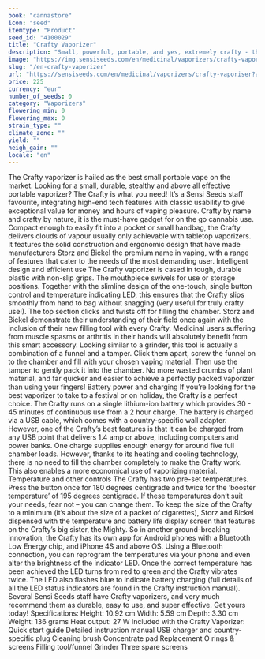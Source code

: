 ```yaml
---
book: "cannastore"
icon: "seed"
itemtype: "Product"
seed_id: "4100029"
title: "Crafty Vaporizer"
description: "Small, powerful, portable, and yes, extremely crafty - the Crafty vaporizer is like a tiny Volcano in your pocket. Buy yours here!"
image: "https://img.sensiseeds.com/en/medicinal/vaporizers/crafty-vaporiser-image.png"
slug: "/en-crafty-vaporizer"
url: "https://sensiseeds.com/en/medicinal/vaporizers/crafty-vaporiser?a_aid=cannastore"
price: 225
currency: "eur"
number_of_seeds: 0
category: "Vaporizers"
flowering_min: 0
flowering_max: 0
strain_type: ""
climate_zone: ""
yield: ""
heigh_gain: ""
locale: "en"
---
```

The Crafty vaporizer is hailed as the best small portable vape on the market. Looking for a small, durable, stealthy and above all effective portable vaporizer? The Crafty is what you need! It’s a Sensi Seeds staff favourite, integrating high-end tech features with classic usability to give exceptional value for money and hours of vaping pleasure. Crafty by name and crafty by nature, it is the must-have gadget for on the go cannabis use. Compact enough to easily fit into a pocket or small handbag, the Crafty delivers clouds of vapour usually only achievable with tabletop vaporizers. It features the solid construction and ergonomic design that have made manufacturers Storz and Bickel the premium name in vaping, with a range of features that cater to the needs of the most demanding user. Intelligent design and efficient use The Crafty vaporizer is cased in tough, durable plastic with non-slip grips. The mouthpiece swivels for use or storage positions. Together with the slimline design of the one-touch, single button control and temperature indicating LED, this ensures that the Crafty slips smoothly from hand to bag without snagging (very useful for truly crafty use!). The top section clicks and twists off for filling the chamber. Storz and Bickel demonstrate their understanding of their field once again with the inclusion of their new filling tool with every Crafty. Medicinal users suffering from muscle spasms or arthritis in their hands will absolutely benefit from this smart accessory. Looking similar to a grinder, this tool is actually a combination of a funnel and a tamper. Click them apart, screw the funnel on to the chamber and fill with your chosen vaping material. Then use the tamper to gently pack it into the chamber. No more wasted crumbs of plant material, and far quicker and easier to achieve a perfectly packed vaporizer than using your fingers! Battery power and charging If you’re looking for the best vaporizer to take to a festival or on holiday, the Crafty is a perfect choice. The Crafty runs on a single lithium-ion battery which provides 30 - 45 minutes of continuous use from a 2 hour charge. The battery is charged via a USB cable, which comes with a country-specific wall adapter. However, one of the Crafty’s best features is that it can be charged from any USB point that delivers 1.4 amp or above, including computers and power banks. One charge supplies enough energy for around five full chamber loads. However, thanks to its heating and cooling technology, there is no need to fill the chamber completely to make the Crafty work. This also enables a more economical use of vaporizing material. Temperature and other controls The Crafty has two pre-set temperatures. Press the button once for 180 degrees centigrade and twice for the ‘booster temperature’ of 195 degrees centigrade. If these temperatures don’t suit your needs, fear not – you can change them. To keep the size of the Crafty to a minimum (it’s about the size of a packet of cigarettes), Storz and Bickel dispensed with the temperature and battery life display screen that features on the Crafty’s big sister, the Mighty. So in another ground-breaking innovation, the Crafty has its own app for Android phones with a Bluetooth Low Energy chip, and iPhone 4S and above OS. Using a Bluetooth connection, you can reprogram the temperatures via your phone and even alter the brightness of the indicator LED. Once the correct temperature has been achieved the LED turns from red to green and the Crafty vibrates twice. The LED also flashes blue to indicate battery charging (full details of all the LED status indicators are found in the Crafty instruction manual). Several Sensi Seeds staff have Crafty vaporizers, and very much recommend them as durable, easy to use, and super effective. Get yours today! Specifications: Height: 10.92 cm Width: 5.59 cm Depth: 3.30 cm
Weight: 136 grams
Heat output: 27 W Included with the Crafty Vaporizer: Quick start guide
Detailed instruction manual USB charger and country-specific plug
Cleaning brush
Concentrate pad Replacement O rings & screens
Filling tool/funnel
Grinder
Three spare screens
